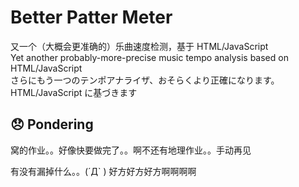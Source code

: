 # Better Patter Meter
又一个（大概会更准确的）乐曲速度检测，基于 HTML/JavaScript  
Yet another probably-more-precise music tempo analysis based on HTML/JavaScript  
さらにもう一つのテンポアナライザ、おそらくより正確になります。HTML/JavaScript に基づきます

:disappointed: Pondering
---------

窝的作业。。好像快要做完了。。啊不还有地理作业。。手动再见

有没有漏掉什么。。(´Д` ) 好方好方好方啊啊啊啊
